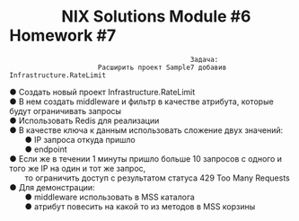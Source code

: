 # &nbsp;&nbsp;&nbsp;&nbsp;&nbsp;&nbsp;&nbsp;&nbsp;&nbsp;&nbsp;&nbsp;&nbsp;&nbsp;&nbsp;NIX Solutions Module #6 Homework #7

                                                 Задача: 
                          Расширить проект Sample7 добавив Infrastructure.RateLimit
                    
● Создать новый проект Infrastructure.RateLimit\
● В нем создать middleware и фильтр в качестве атрибута, которые будут ограничивать запросы\
● Использовать Redis для реализации\
● В качестве ключа к данным использовать сложение двух значений:\
&nbsp;&nbsp;&nbsp;&nbsp;&nbsp;&nbsp;&nbsp;●  IP запроса откуда пришло\
&nbsp;&nbsp;&nbsp;&nbsp;&nbsp;&nbsp;&nbsp;●  endpoint\
● Если же в течении 1 минуты пришло больше 10 запросов с одного и того же IP на один и тот же запрос,\
&nbsp;&nbsp;&nbsp;&nbsp;&nbsp;&nbsp;&nbsp;то ограничить доступ с результатом статуса 429 Too Many Requests\
● Для демонстрации:\
&nbsp;&nbsp;&nbsp;&nbsp;&nbsp;&nbsp;&nbsp;● middleware использовать в MSS каталога\
&nbsp;&nbsp;&nbsp;&nbsp;&nbsp;&nbsp;&nbsp;● атрибут повесить на какой то из методов в MSS корзины

